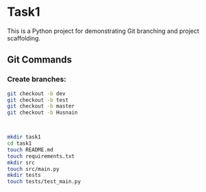 # Task1

This is a Python project for demonstrating Git branching and project scaffolding.

## Git Commands

### Create branches:

```bash
git checkout -b dev
git checkout -b test
git checkout -b master
git checkout -b Husnain



mkdir task1
cd task1
touch README.md
touch requirements.txt
mkdir src
touch src/main.py
mkdir tests
touch tests/test_main.py
```
